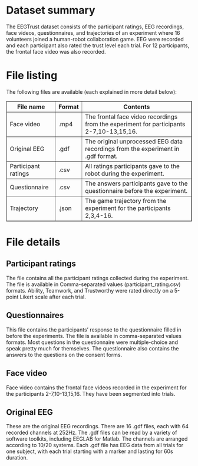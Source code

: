 # Dataset summary
The EEGTrust dataset consists of the participant ratings, EEG recordings, face videos, questionnaires, and trajectories of an experiment where 16 volunteers joined a human-robot collaboration game. EEG were recorded and each participant also rated the trust level each trial. For 12 participants, the frontal face video was also recorded.
# File listing
The following files are available (each explained in more detail below):
<table border="1" width="500px" cellspacing="10">
<tr>
  <th align="center">File name</th>
  <th align="center">Format</th>
  <th align="center">Contents</th>
</tr>
<tr>
  <td>Face video</td>
  <td>.mp4</td>
  <td>The frontal face video recordings from the experiment for participants 2-7,10-13,15,16.</td>
</tr>
<tr>
  <td>Original EEG</td>
  <td>.gdf</td>
  <td>The original unprocessed EEG data recordings from the experiment in .gdf format.</td>
</tr>
<tr>
  <td>Participant ratings</td>
  <td>.csv</td>
  <td>All ratings participants gave to the robot during the experiment.</td>
</tr>
<tr>
  <td>Questionnaire</td>
  <td>.csv</td>
  <td>The answers participants gave to the questionnaire before the experiment.</td>
</tr>
<tr>
  <td>Trajectory</td>
  <td>.json</td>
  <td>The game trajectory from the experiment for the participants 2,3,4-16.</td>
</tr>
</table>


# File details
## Participant ratings
The file contains all the participant ratings collected during the experiment. The file is available in Comma-separated values (participant_rating.csv) formats.
Ability, Teamwork, and Trustworthy were rated directly on a 5-point Likert scale after each trial.
## Questionnaires
This file contains the participants’ response to the questionnaire filled in before the experiments. The file is available in comma-separated values formats.
Most questions in the questionnaire were multiple-choice and speak pretty much for themselves. The questionnaire also contains the answers to the questions on the consent forms.
## Face video
Face video contains the frontal face videos recorded in the experiment for the participants 2-7,10-13,15,16. They have been segmented into trials.
## Original EEG
These are the original EEG recordings. There are 16 .gdf files, each with 64 recorded channels at 252Hz. The .gdf files can be read by a variety of software toolkits, including EEGLAB for Matlab. The channels are arranged according to 10/20 systems. Each .gdf file has EEG data from all trials for one subject, with each trial starting with a marker and lasting for 60s duration.
